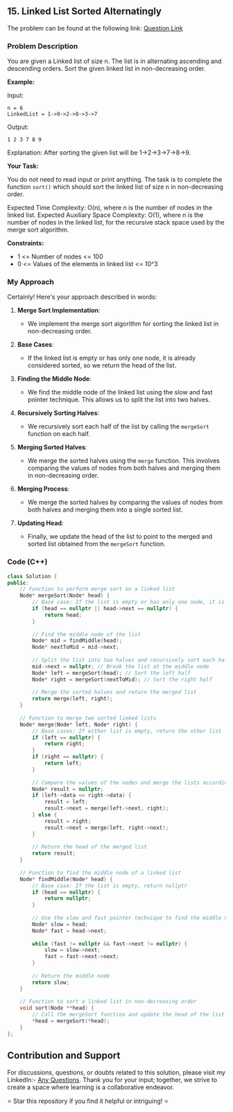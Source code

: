## 15. Linked List Sorted Alternatingly

The problem can be found at the following link: [Question Link](https://www.geeksforgeeks.org/problems/linked-list-that-is-sorted-alternatingly/1)

### Problem Description

You are given a Linked list of size n. The list is in alternating ascending and descending orders. Sort the given linked list in non-decreasing order.

**Example:**

Input:
```
n = 6
LinkedList = 1->9->2->8->3->7
```
Output:
```
1 2 3 7 8 9

```
Explanation: 
After sorting the given list will be 1->2->3->7->8->9.

**Your Task:**

You do not need to read input or print anything. The task is to complete the function `sort()` which should sort the linked list of size n in non-decreasing order.

Expected Time Complexity: O(n), where n is the number of nodes in the linked list.
Expected Auxiliary Space Complexity: O(1), where n is the number of nodes in the linked list, for the recursive stack space used by the merge sort algorithm.

**Constraints:**
- 1 <= Number of nodes <= 100
- 0 <= Values of the elements in linked list <= 10^3

### My Approach

Certainly! Here's your approach described in words:

1. **Merge Sort Implementation**:
   - We implement the merge sort algorithm for sorting the linked list in non-decreasing order.

2. **Base Cases**:
   - If the linked list is empty or has only one node, it is already considered sorted, so we return the head of the list.

3. **Finding the Middle Node**:
   - We find the middle node of the linked list using the slow and fast pointer technique. This allows us to split the list into two halves.

4. **Recursively Sorting Halves**:
   - We recursively sort each half of the list by calling the `mergeSort` function on each half.

5. **Merging Sorted Halves**:
   - We merge the sorted halves using the `merge` function. This involves comparing the values of nodes from both halves and merging them in non-decreasing order.

6. **Merging Process**:
   - We merge the sorted halves by comparing the values of nodes from both halves and merging them into a single sorted list.

7. **Updating Head**:
   - Finally, we update the head of the list to point to the merged and sorted list obtained from the `mergeSort` function.
### Code (C++)

```cpp
class Solution {
public:
    // Function to perform merge sort on a linked list
    Node* mergeSort(Node* head) {
        // Base case: If the list is empty or has only one node, it is already sorted
        if (head == nullptr || head->next == nullptr) {
            return head;
        }
        
        // Find the middle node of the list
        Node* mid = findMiddle(head);
        Node* nextToMid = mid->next;
        
        // Split the list into two halves and recursively sort each half
        mid->next = nullptr; // Break the list at the middle node
        Node* left = mergeSort(head); // Sort the left half
        Node* right = mergeSort(nextToMid); // Sort the right half
        
        // Merge the sorted halves and return the merged list
        return merge(left, right);
    }
    
    // Function to merge two sorted linked lists
    Node* merge(Node* left, Node* right) {
        // Base cases: If either list is empty, return the other list
        if (left == nullptr) {
            return right;
        }
        if (right == nullptr) {
            return left;
        }
        
        // Compare the values of the nodes and merge the lists accordingly
        Node* result = nullptr;
        if (left->data <= right->data) {
            result = left;
            result->next = merge(left->next, right);
        } else {
            result = right;
            result->next = merge(left, right->next);
        }
        
        // Return the head of the merged list
        return result;
    }
    
    // Function to find the middle node of a linked list
    Node* findMiddle(Node* head) {
        // Base case: If the list is empty, return nullptr
        if (head == nullptr) {
            return nullptr;
        }
        
        // Use the slow and fast pointer technique to find the middle node
        Node* slow = head;
        Node* fast = head->next;
        
        while (fast != nullptr && fast->next != nullptr) {
            slow = slow->next;
            fast = fast->next->next;
        }
        
        // Return the middle node
        return slow;
    }
    
    // Function to sort a linked list in non-decreasing order
    void sort(Node **head) {
        // Call the mergeSort function and update the head of the list
        *head = mergeSort(*head);
    }
};
```
## Contribution and Support
For discussions, questions, or doubts related to this solution, please visit my LinkedIn:- [Any Questions](https://www.linkedin.com/in/het-patel-8b110525a/). 
Thank you for your input; together, we strive to create a space where learning is a collaborative endeavor.

⭐ Star this repository if you find it helpful or intriguing! ⭐
